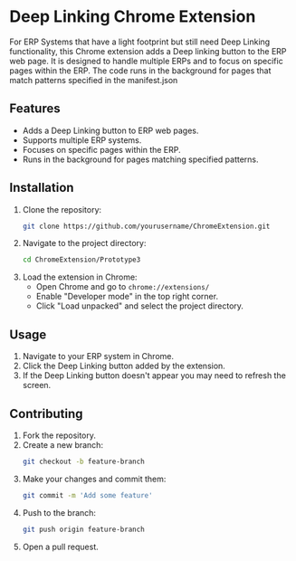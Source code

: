 # Deep Linking Chrome Extension
For ERP Systems that have a light footprint but still need Deep Linking functionality, this Chrome extension adds a Deep linking button to the ERP web page.  It is designed to handle multiple ERPs and to focus on specific pages within the ERP.  The code runs in the background for pages that match patterns specified in the manifest.json

## Features

- Adds a Deep Linking button to ERP web pages.
- Supports multiple ERP systems.
- Focuses on specific pages within the ERP.
- Runs in the background for pages matching specified patterns.

## Installation

1. Clone the repository:
    ```sh
    git clone https://github.com/yourusername/ChromeExtension.git
    ```
2. Navigate to the project directory:
    ```sh
    cd ChromeExtension/Prototype3
    ```
3. Load the extension in Chrome:
    - Open Chrome and go to `chrome://extensions/`
    - Enable "Developer mode" in the top right corner.
    - Click "Load unpacked" and select the project directory.

## Usage

1. Navigate to your ERP system in Chrome.
2. Click the Deep Linking button added by the extension.
3. If the Deep Linking button doesn't appear you may need to refresh the screen.

## Contributing

1. Fork the repository.
2. Create a new branch:
    ```sh
    git checkout -b feature-branch
    ```
3. Make your changes and commit them:
    ```sh
    git commit -m 'Add some feature'
    ```
4. Push to the branch:
    ```sh
    git push origin feature-branch
    ```
5. Open a pull request.


